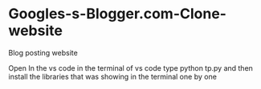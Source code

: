 # Googles-s-Blogger.com-Clone-website
Blog posting website 

Open In the vs code 
in the terminal of vs code type python tp.py
and then install the libraries that was showing in the terminal one by one 
